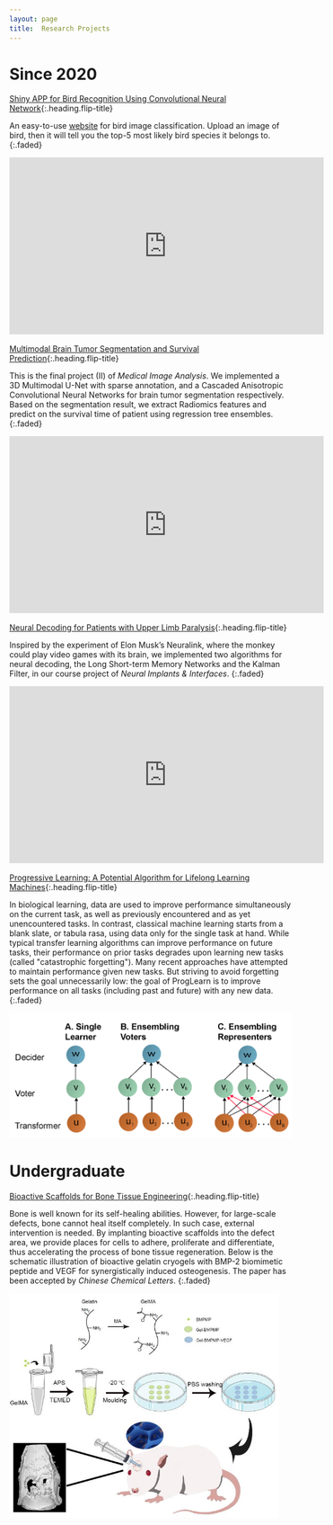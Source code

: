 ```yaml
---
layout: page
title:  Research Projects
---
```




# Since 2020

[Shiny APP for Bird Recognition Using Convolutional Neural Network]{:.heading.flip-title}

An easy-to-use [website](https://m250.shinyapps.io/bird_recognition/) for bird image classification. 
Upload an image of bird, 
then it will tell you the top-5 most likely bird species it belongs to.
{:.faded} 

<iframe width="560" height="315" src="https://www.youtube.com/embed/_Ax88Q_l0P4" title="YouTube video player" frameborder="0" allow="accelerometer; autoplay; clipboard-write; encrypted-media; gyroscope; picture-in-picture" allowfullscreen></iframe>

<br/>

[Multimodal Brain Tumor Segmentation and Survival Prediction]{:.heading.flip-title}

This is the final project (II) of *Medical Image Analysis*. 
We implemented a 3D Multimodal U-Net with sparse annotation, 
and a Cascaded Anisotropic Convolutional Neural Networks for brain tumor segmentation respectively.
Based on the segmentation result, 
we extract Radiomics features and predict on the survival time of patient using regression tree ensembles.
{:.faded} 

<iframe width="560" height="315" src="https://www.youtube.com/embed/l_EKNv7wyXg" title="YouTube video player" frameborder="0" allow="accelerometer; autoplay; clipboard-write; encrypted-media; gyroscope; picture-in-picture" allowfullscreen></iframe>

<br/>

[Neural Decoding for Patients with Upper Limb Paralysis]{:.heading.flip-title}

Inspired by the experiment of Elon Musk’s Neuralink, 
where the monkey could play video games with its brain, 
we implemented two algorithms for neural decoding, 
the Long Short-term Memory Networks and the Kalman Filter, 
in our course project of *Neural Implants & Interfaces*.
{:.faded} 

<iframe width="560" height="315" src="https://www.youtube.com/embed/NOyhoJYvcIE" title="YouTube video player" frameborder="0" allow="accelerometer; autoplay; clipboard-write; encrypted-media; gyroscope; picture-in-picture" allowfullscreen></iframe>

<br/>

[Progressive Learning: A Potential Algorithm for Lifelong Learning Machines]{:.heading.flip-title}

In biological learning, 
data are used to improve performance simultaneously on the current task, 
as well as previously encountered and as yet unencountered tasks. 
In contrast, classical machine learning starts from a blank slate, 
or tabula rasa, using data only for the single task at hand. 
While typical transfer learning algorithms can improve performance on future tasks, 
their performance on prior tasks degrades upon learning new tasks (called "catastrophic forgetting"). 
Many recent approaches have attempted to maintain performance given new tasks. 
But striving to avoid forgetting sets the goal unnecessarily low: 
the goal of ProgLearn is to improve performance on all tasks (including past and future) with any new data.
{:.faded} 

<img src="\research_projects\img\2021_NDD\learning_schema_new.png" alt="drawing" width="640"/>

<br/>

# Undergraduate

[Bioactive Scaffolds for Bone Tissue Engineering]{:.heading.flip-title}

Bone is well known for its self-healing abilities. However, for large-scale defects, 
bone cannot heal itself completely. In such case, external intervention is needed. 
By implanting bioactive scaffolds into the defect area, 
we provide places for cells to adhere, proliferate and differentiate, 
thus accelerating the process of bone tissue regeneration. 
Below is the schematic illustration of bioactive gelatin cryogels 
with BMP-2 biomimetic peptide and VEGF for synergistically induced osteogenesis. 
The paper has been accepted by *Chinese Chemical Letters*.
{:.faded} 

<img src="\research_projects\img\2020_BONE\CCLET-D-21-01349_R2.jpg" alt="drawing" width="480"/>

<br/>

[Shiny APP for Bird Recognition Using Convolutional Neural Network]: 2021_DS_APP.md
[Multimodal Brain Tumor Segmentation and Survival Prediction]: 2021_MIA_brain_tumor_seg.md
[Neural Decoding for Patients with Upper Limb Paralysis]: 2021_NII_project_decoding.md
[Progressive Learning: A Potential Algorithm for Lifelong Learning Machines]: 2021_NDD_progressive_learning.md
[Bioactive Scaffolds for Bone Tissue Engineering]: 2020_UG_BONE.md